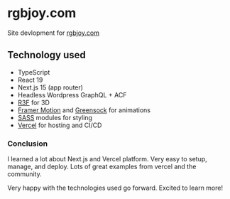 # rgbjoy.com

Site devlopment for [rgbjoy.com](https://rgbjoy.com)

## Technology used

- TypeScript
- React 19
- Next.js 15 (app router)
- Headless Wordpress GraphQL + ACF
- [R3F](https://docs.pmnd.rs/react-three-fiber/getting-started/introduction) for 3D
- [Framer Motion](https://www.framer.com/motion/) and [Greensock](https://greensock.com/) for animations
- [SASS](https://sass-lang.com/) modules for styling
- [Vercel](https://vercel.com/) for hosting and CI/CD

### Conclusion

I learned a lot about Next.js and Vercel platform. Very easy to setup, manage, and deploy. Lots of great examples from vercel and the community.

Very happy with the technologies used go forward. Excited to learn more!
